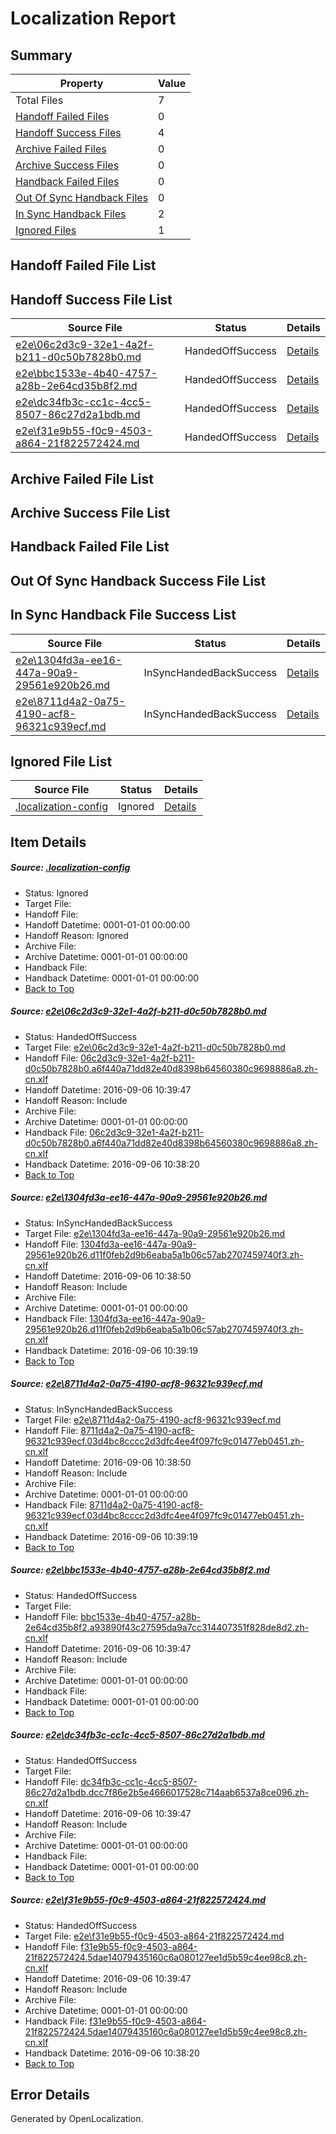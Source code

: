 # <a name='report-top'></a> Localization Report

## Summary
 Property | Value 
 -------- | ----- 
 Total Files | 7
[ Handoff Failed Files ](#handoff-failed-list)| 0
[ Handoff Success Files ](#handoff-success-list)| 4
[ Archive Failed Files ](#archive-failed-list)| 0
[ Archive Success Files ](#archive-success-list)| 0
[ Handback Failed Files ](#handback-failed-list)| 0
[ Out Of Sync Handback Files ](#outofsync-handback-success-list)| 0
[ In Sync Handback Files ](#insync-handback-success-list)| 2
[ Ignored Files ](#ignored-list)| 1

## <a name='handoff-failed-list'></a> Handoff Failed File List

## <a name='handoff-success-list'></a> Handoff Success File List
 Source File | Status | Details 
 ----------- | ------ | ------- 
 [e2e\06c2d3c9-32e1-4a2f-b211-d0c50b7828b0.md](https://github.com/OpenLocalizationTestOrg/ol-test0/blob/ad898d9432628443c683ba84a26dc7721fd59101/e2e/06c2d3c9-32e1-4a2f-b211-d0c50b7828b0.md) | HandedOffSuccess | [Details](#b8c1b4760a37e6cb9dd5df2c853a1532fdd311961)
 [e2e\bbc1533e-4b40-4757-a28b-2e64cd35b8f2.md](https://github.com/OpenLocalizationTestOrg/ol-test0/blob/068a57c5a82fa0b3edb546ecb04ad51dbc2b0144/e2e/bbc1533e-4b40-4757-a28b-2e64cd35b8f2.md) | HandedOffSuccess | [Details](#dcbea3daca9a7425a4b3b62431cc5fc3e72274d34)
 [e2e\dc34fb3c-cc1c-4cc5-8507-86c27d2a1bdb.md](https://github.com/OpenLocalizationTestOrg/ol-test0/blob/068a57c5a82fa0b3edb546ecb04ad51dbc2b0144/e2e/dc34fb3c-cc1c-4cc5-8507-86c27d2a1bdb.md) | HandedOffSuccess | [Details](#bb2332aaf34ffb7415ba0f9c2044c5c73ae0a37c5)
 [e2e\f31e9b55-f0c9-4503-a864-21f822572424.md](https://github.com/OpenLocalizationTestOrg/ol-test0/blob/ad898d9432628443c683ba84a26dc7721fd59101/e2e/f31e9b55-f0c9-4503-a864-21f822572424.md) | HandedOffSuccess | [Details](#12d3505abe999f969eb6a28fc2a652978f52e3696)

## <a name='archive-failed-list'></a> Archive Failed File List

## <a name='archive-success-list'></a> Archive Success File List

## <a name='handback-failed-list'></a> Handback Failed File List

## <a name='outofsync-handback-success-list'></a> Out Of Sync Handback Success File List

## <a name='insync-handback-success-list'></a> In Sync Handback File Success List
 Source File | Status | Details 
 ----------- | ------ | ------- 
 [e2e\1304fd3a-ee16-447a-90a9-29561e920b26.md](https://github.com/OpenLocalizationTestOrg/ol-test0/blob/a1be8b213bcd2076c137fd4b8a52e428cd0abaf6/e2e/1304fd3a-ee16-447a-90a9-29561e920b26.md) | InSyncHandedBackSuccess | [Details](#b46ddf22a39356191d1a892074dbd4bfd5ee537b2)
 [e2e\8711d4a2-0a75-4190-acf8-96321c939ecf.md](https://github.com/OpenLocalizationTestOrg/ol-test0/blob/a1be8b213bcd2076c137fd4b8a52e428cd0abaf6/e2e/8711d4a2-0a75-4190-acf8-96321c939ecf.md) | InSyncHandedBackSuccess | [Details](#e2e240a14b8e956720938be44ee463785e60edc93)

## <a name='ignored-list'></a> Ignored File List
 Source File | Status | Details 
 ----------- | ------ | ------- 
 [.localization-config](https://github.com/OpenLocalizationTestOrg/ol-test0/blob/068a57c5a82fa0b3edb546ecb04ad51dbc2b0144/.localization-config) | Ignored | [Details](#3d4f252ac210baf56311d7e97dcc2db10974dbd20)

## Item Details
##### <a name='3d4f252ac210baf56311d7e97dcc2db10974dbd20'></a> Source: [.localization-config](https://github.com/OpenLocalizationTestOrg/ol-test0/blob/068a57c5a82fa0b3edb546ecb04ad51dbc2b0144/.localization-config)
* Status: Ignored
* Target File: 
* Handoff File: 
* Handoff Datetime: 0001-01-01 00:00:00
* Handoff Reason: Ignored
* Archive File: 
* Archive Datetime: 0001-01-01 00:00:00
* Handback File: 
* Handback Datetime: 0001-01-01 00:00:00
* [Back to Top](#report-top)

##### <a name='b8c1b4760a37e6cb9dd5df2c853a1532fdd311961'></a> Source: [e2e\06c2d3c9-32e1-4a2f-b211-d0c50b7828b0.md](https://github.com/OpenLocalizationTestOrg/ol-test0/blob/ad898d9432628443c683ba84a26dc7721fd59101/e2e/06c2d3c9-32e1-4a2f-b211-d0c50b7828b0.md)
* Status: HandedOffSuccess
* Target File: [e2e\06c2d3c9-32e1-4a2f-b211-d0c50b7828b0.md](https://github.com/OpenLocalizationTestOrg/ol-test0-zhcn/blob/60f0e56279479befea5edac956c062170e075286/e2e/06c2d3c9-32e1-4a2f-b211-d0c50b7828b0.md)
* Handoff File: [06c2d3c9-32e1-4a2f-b211-d0c50b7828b0.a6f440a71dd82e40d8398b64560380c9698886a8.zh-cn.xlf](https://github.com/OpenLocalizationTestOrg/ol-test0-handoff/blob/1febe85708b30494a433065de8ec5f5b0cabbae9/ol-handoff/OpenLocalizationTestOrg/ol-test0-zhcn/ci/low/06c2d3c9-32e1-4a2f-b211-d0c50b7828b0.a6f440a71dd82e40d8398b64560380c9698886a8.zh-cn.xlf)
* Handoff Datetime: 2016-09-06 10:39:47
* Handoff Reason: Include
* Archive File: 
* Archive Datetime: 0001-01-01 00:00:00
* Handback File: [06c2d3c9-32e1-4a2f-b211-d0c50b7828b0.a6f440a71dd82e40d8398b64560380c9698886a8.zh-cn.xlf](https://github.com/OpenLocalizationTestOrg/ol-test0-handback/blob/1f0fcd58e0b935dc54e8b391250c981c6ef9ea23/ol-handback/OpenLocalizationTestOrg/ol-test0-zhcn/ci/high/06c2d3c9-32e1-4a2f-b211-d0c50b7828b0.a6f440a71dd82e40d8398b64560380c9698886a8.zh-cn.xlf)
* Handback Datetime: 2016-09-06 10:38:20
* [Back to Top](#report-top)

##### <a name='b46ddf22a39356191d1a892074dbd4bfd5ee537b2'></a> Source: [e2e\1304fd3a-ee16-447a-90a9-29561e920b26.md](https://github.com/OpenLocalizationTestOrg/ol-test0/blob/a1be8b213bcd2076c137fd4b8a52e428cd0abaf6/e2e/1304fd3a-ee16-447a-90a9-29561e920b26.md)
* Status: InSyncHandedBackSuccess
* Target File: [e2e\1304fd3a-ee16-447a-90a9-29561e920b26.md](https://github.com/OpenLocalizationTestOrg/ol-test0-zhcn/blob/4ddbdb9f4aba028ea877edef5b5868265814a6e8/e2e/1304fd3a-ee16-447a-90a9-29561e920b26.md)
* Handoff File: [1304fd3a-ee16-447a-90a9-29561e920b26.d11f0feb2d9b6eaba5a1b06c57ab2707459740f3.zh-cn.xlf](https://github.com/OpenLocalizationTestOrg/ol-test0-handoff/blob/cb847584559e26e53301354c96bf77d919ea23e0/ol-handoff/OpenLocalizationTestOrg/ol-test0-zhcn/ci/ht/1304fd3a-ee16-447a-90a9-29561e920b26.d11f0feb2d9b6eaba5a1b06c57ab2707459740f3.zh-cn.xlf)
* Handoff Datetime: 2016-09-06 10:38:50
* Handoff Reason: Include
* Archive File: 
* Archive Datetime: 0001-01-01 00:00:00
* Handback File: [1304fd3a-ee16-447a-90a9-29561e920b26.d11f0feb2d9b6eaba5a1b06c57ab2707459740f3.zh-cn.xlf](https://github.com/OpenLocalizationTestOrg/ol-test0-handback/blob/6695b1a7f090974f180181ded115d551ab79a6bf/ol-handback/OpenLocalizationTestOrg/ol-test0-zhcn/ci/ht/1304fd3a-ee16-447a-90a9-29561e920b26.d11f0feb2d9b6eaba5a1b06c57ab2707459740f3.zh-cn.xlf)
* Handback Datetime: 2016-09-06 10:39:19
* [Back to Top](#report-top)

##### <a name='e2e240a14b8e956720938be44ee463785e60edc93'></a> Source: [e2e\8711d4a2-0a75-4190-acf8-96321c939ecf.md](https://github.com/OpenLocalizationTestOrg/ol-test0/blob/a1be8b213bcd2076c137fd4b8a52e428cd0abaf6/e2e/8711d4a2-0a75-4190-acf8-96321c939ecf.md)
* Status: InSyncHandedBackSuccess
* Target File: [e2e\8711d4a2-0a75-4190-acf8-96321c939ecf.md](https://github.com/OpenLocalizationTestOrg/ol-test0-zhcn/blob/4ddbdb9f4aba028ea877edef5b5868265814a6e8/e2e/8711d4a2-0a75-4190-acf8-96321c939ecf.md)
* Handoff File: [8711d4a2-0a75-4190-acf8-96321c939ecf.03d4bc8cccc2d3dfc4ee4f097fc9c01477eb0451.zh-cn.xlf](https://github.com/OpenLocalizationTestOrg/ol-test0-handoff/blob/cb847584559e26e53301354c96bf77d919ea23e0/ol-handoff/OpenLocalizationTestOrg/ol-test0-zhcn/ci/ht/8711d4a2-0a75-4190-acf8-96321c939ecf.03d4bc8cccc2d3dfc4ee4f097fc9c01477eb0451.zh-cn.xlf)
* Handoff Datetime: 2016-09-06 10:38:50
* Handoff Reason: Include
* Archive File: 
* Archive Datetime: 0001-01-01 00:00:00
* Handback File: [8711d4a2-0a75-4190-acf8-96321c939ecf.03d4bc8cccc2d3dfc4ee4f097fc9c01477eb0451.zh-cn.xlf](https://github.com/OpenLocalizationTestOrg/ol-test0-handback/blob/6695b1a7f090974f180181ded115d551ab79a6bf/ol-handback/OpenLocalizationTestOrg/ol-test0-zhcn/ci/ht/8711d4a2-0a75-4190-acf8-96321c939ecf.03d4bc8cccc2d3dfc4ee4f097fc9c01477eb0451.zh-cn.xlf)
* Handback Datetime: 2016-09-06 10:39:19
* [Back to Top](#report-top)

##### <a name='dcbea3daca9a7425a4b3b62431cc5fc3e72274d34'></a> Source: [e2e\bbc1533e-4b40-4757-a28b-2e64cd35b8f2.md](https://github.com/OpenLocalizationTestOrg/ol-test0/blob/068a57c5a82fa0b3edb546ecb04ad51dbc2b0144/e2e/bbc1533e-4b40-4757-a28b-2e64cd35b8f2.md)
* Status: HandedOffSuccess
* Target File: 
* Handoff File: [bbc1533e-4b40-4757-a28b-2e64cd35b8f2.a93890f43c27595da9a7cc314407351f828de8d2.zh-cn.xlf](https://github.com/OpenLocalizationTestOrg/ol-test0-handoff/blob/1febe85708b30494a433065de8ec5f5b0cabbae9/ol-handoff/OpenLocalizationTestOrg/ol-test0-zhcn/ci/low/bbc1533e-4b40-4757-a28b-2e64cd35b8f2.a93890f43c27595da9a7cc314407351f828de8d2.zh-cn.xlf)
* Handoff Datetime: 2016-09-06 10:39:47
* Handoff Reason: Include
* Archive File: 
* Archive Datetime: 0001-01-01 00:00:00
* Handback File: 
* Handback Datetime: 0001-01-01 00:00:00
* [Back to Top](#report-top)

##### <a name='bb2332aaf34ffb7415ba0f9c2044c5c73ae0a37c5'></a> Source: [e2e\dc34fb3c-cc1c-4cc5-8507-86c27d2a1bdb.md](https://github.com/OpenLocalizationTestOrg/ol-test0/blob/068a57c5a82fa0b3edb546ecb04ad51dbc2b0144/e2e/dc34fb3c-cc1c-4cc5-8507-86c27d2a1bdb.md)
* Status: HandedOffSuccess
* Target File: 
* Handoff File: [dc34fb3c-cc1c-4cc5-8507-86c27d2a1bdb.dcc7f86e2b5e4666017528c714aab6537a8ce096.zh-cn.xlf](https://github.com/OpenLocalizationTestOrg/ol-test0-handoff/blob/1febe85708b30494a433065de8ec5f5b0cabbae9/ol-handoff/OpenLocalizationTestOrg/ol-test0-zhcn/ci/low/dc34fb3c-cc1c-4cc5-8507-86c27d2a1bdb.dcc7f86e2b5e4666017528c714aab6537a8ce096.zh-cn.xlf)
* Handoff Datetime: 2016-09-06 10:39:47
* Handoff Reason: Include
* Archive File: 
* Archive Datetime: 0001-01-01 00:00:00
* Handback File: 
* Handback Datetime: 0001-01-01 00:00:00
* [Back to Top](#report-top)

##### <a name='12d3505abe999f969eb6a28fc2a652978f52e3696'></a> Source: [e2e\f31e9b55-f0c9-4503-a864-21f822572424.md](https://github.com/OpenLocalizationTestOrg/ol-test0/blob/ad898d9432628443c683ba84a26dc7721fd59101/e2e/f31e9b55-f0c9-4503-a864-21f822572424.md)
* Status: HandedOffSuccess
* Target File: [e2e\f31e9b55-f0c9-4503-a864-21f822572424.md](https://github.com/OpenLocalizationTestOrg/ol-test0-zhcn/blob/60f0e56279479befea5edac956c062170e075286/e2e/f31e9b55-f0c9-4503-a864-21f822572424.md)
* Handoff File: [f31e9b55-f0c9-4503-a864-21f822572424.5dae14079435160c6a080127ee1d5b59c4ee98c8.zh-cn.xlf](https://github.com/OpenLocalizationTestOrg/ol-test0-handoff/blob/1febe85708b30494a433065de8ec5f5b0cabbae9/ol-handoff/OpenLocalizationTestOrg/ol-test0-zhcn/ci/low/f31e9b55-f0c9-4503-a864-21f822572424.5dae14079435160c6a080127ee1d5b59c4ee98c8.zh-cn.xlf)
* Handoff Datetime: 2016-09-06 10:39:47
* Handoff Reason: Include
* Archive File: 
* Archive Datetime: 0001-01-01 00:00:00
* Handback File: [f31e9b55-f0c9-4503-a864-21f822572424.5dae14079435160c6a080127ee1d5b59c4ee98c8.zh-cn.xlf](https://github.com/OpenLocalizationTestOrg/ol-test0-handback/blob/1f0fcd58e0b935dc54e8b391250c981c6ef9ea23/ol-handback/OpenLocalizationTestOrg/ol-test0-zhcn/ci/high/f31e9b55-f0c9-4503-a864-21f822572424.5dae14079435160c6a080127ee1d5b59c4ee98c8.zh-cn.xlf)
* Handback Datetime: 2016-09-06 10:38:20
* [Back to Top](#report-top)


## Error Details

Generated by OpenLocalization.
